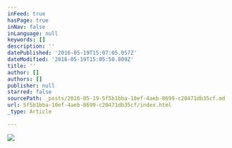 ```yaml
---
inFeed: true
hasPage: true
inNav: false
inLanguage: null
keywords: []
description: ''
datePublished: '2016-05-19T15:07:05.057Z'
dateModified: '2016-05-19T15:05:50.809Z'
title: ''
author: []
authors: []
publisher: null
starred: false
sourcePath: _posts/2016-05-19-5f5b1bba-10ef-4aeb-8699-c20471db35cf.md
url: 5f5b1bba-10ef-4aeb-8699-c20471db35cf/index.html
_type: Article

---
```

![](https://the-grid-user-content.s3-us-west-2.amazonaws.com/58669672-957b-4f66-837d-b6966ea72b5e.jpg)
